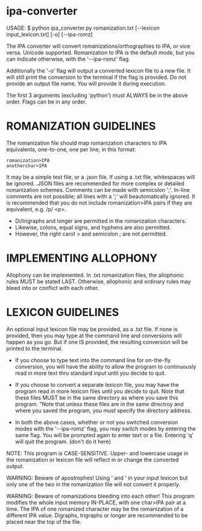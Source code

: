# ipa-converter
USAGE: $ python ipa_converter.py romanization.txt [--lexicon input_lexicon.txt] [-o] [--ipa-romz]

The IPA converter will convert romanizations/orthographies to IPA, or vice versa. Unicode supported.
Romanization to IPA is the default mode, but you can indicate otherwise, with the '--ipa-romz' flag.

Additionally the '-o' flag will output a converted lexicon file to a new file. It will still print the
conversion to the terminal if the flag is provided. Do not provide an output file name. You will
provide it during execution.

The first 3 arguments (excluding 'python') must ALWAYS be in the above order. Flags can be in any order.


# ROMANIZATION GUIDELINES
The romanization file should map romanization characters to IPA equivalents, one-to-one,
one per line, in this format: 

    romanization>IPA
    anotherchar>IPA

It may be a simple text file, or a .json file. If using a .txt file, whitespaces will be ignored. .JSON files are
recommended for more complex or detailed romanization schemes.
Comments can be made with semicolon ';'. In-line comments are not possible; all lines with a ';' will beautomatically ignored.
It is recommended that you do not include romanization>IPA pairs if they are equivalent, e.g. /p/ \<p\>.

 - Di/trigraphs and longer are permitted in the romanization characters.
 - Likewise, colons, equal signs, and hyphens are also permitted.
 - However, the right carot \> and semicolon ; are not permitted.


# IMPLEMENTING ALLOPHONY
Allophony can be implemented. In .txt romanization files, the allophonic rules MUST be stated LAST.
Otherwise, allophonic and ordinary rules may bleed into or conflict with each other.


# LEXICON GUIDELINES
An optional input lexicon file may be provided, as a .txt file. If none is provided, then
you may type at the command line and conversions will happen as you go.
But if one IS provided, the resulting conversion will be printed to the terminal.

 - If you choose to type text into the command line for on-the-fly conversion, you will have the ability
to allow the program to continuously read in more text thru standard input until you decide to quit.
 - If you choose to convert a separate lexicon file, you may have the program read in more lexicon files
until you decide to quit. Note that these files MUST be in the same directory as where you save this program.
"Note that unless these files are in the same directroy and where you saved the program, you must specify the directory address.

 - In both the above cases, whether or not you switched conversion modes with the '--ipa-romz' flag,
you may switch modes by entering the same flag. You will be prompted again to enter text or a file.
Entering 'q' will quit the program. (don't do it here)

NOTE: This program is CASE-SENSITIVE. Upper- and lowercase usage in the romanization or lexicon file
will reflect in or change the converted output.

WARNING: Beware of apostrophes! Using ’ and ' in your input lexicon but only one of the two in the romanization
file will not convert it properly.

WARNING: Beware of romanizations bleeding into each other! This program modifies the whole input memory IN-PLACE, with
one char>IPA pair at a time. The IPA of one romanized character may be the romanization of a different IPA value.
Digraphs, trigraphs or longer are recommended to be placed near the top of the file.
